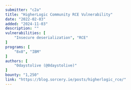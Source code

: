 ```yaml
---
submitter: "c2a"
title: "HigherLogic Community RCE Vulnerability"
date: "2022-02-03"
added: "2024-11-03"
description: ""
vulnerabilities: [
    "Insecure deserialization", "RCE"
]
programs: [
    "8x8", "IBM"
]
authors: [
    "0daystolive (@0daystolive)"
]
bounty: "1,250"
link: "https://blog.sorcery.ie/posts/higherlogic_rce/"
---
```




